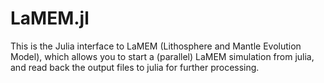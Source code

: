 # LaMEM.jl
This is the Julia interface to LaMEM (Lithosphere and Mantle Evolution Model), which allows you to start a (parallel) LaMEM simulation from julia, and read back the output files to julia for further processing.


